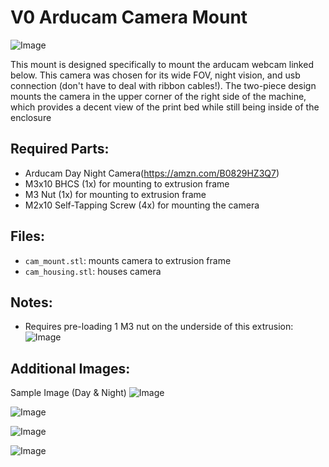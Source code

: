 # V0 Arducam Camera Mount

![Image](./images/arducam_mount.png) 

This mount is designed specifically to mount the arducam webcam linked below. This camera was chosen for its wide FOV, night vision, and usb connection (don't have to deal with ribbon cables!). 
The two-piece design mounts the camera in the upper corner of the right side of the machine, which provides a decent view of the print bed while still being inside of the enclosure

## Required Parts:
* Arducam Day Night Camera(https://amzn.com/B0829HZ3Q7)
* M3x10 BHCS (1x) for mounting to extrusion frame
* M3 Nut (1x) for mounting to extrusion frame
* M2x10 Self-Tapping Screw (4x) for mounting the camera

## Files: 
* `cam_mount.stl`: mounts camera to extrusion frame
* `cam_housing.stl`: houses camera

## Notes: 
* Requires pre-loading 1 M3 nut on the underside of this extrusion:
![Image](./images/arducam_mount.png) 

## Additional Images:
Sample Image (Day & Night)
![Image](./images/arducam_mount.png) 

![Image](./images/arducam_mount.png) 

![Image](./images/arducam_mount.png) 

![Image](./images/arducam_mount.png) 
